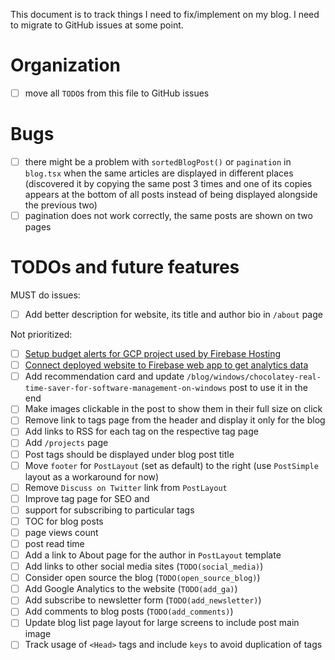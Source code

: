 This document is to track things I need to fix/implement on my blog. I need to migrate to GitHub issues at some point.

# Organization
- [ ] move all `TODO`s from this file to GitHub issues

# Bugs
- [ ] there might be a problem with `sortedBlogPost()` or `pagination` in `blog.tsx` when the same articles
  are displayed in different places (discovered it by copying the same post 3 times and one of its copies appears
  at the bottom of all posts instead of being displayed alongside the previous two)
- [ ] pagination does not work correctly, the same posts are shown on two pages

# TODOs and future features
MUST do issues:
- [ ] Add better description for website, its title and author bio in `/about` page

Not prioritized:
- [ ] [Setup budget alerts for GCP project used by Firebase Hosting](https://firebase.google.com/docs/projects/billing/avoid-surprise-bills#set-up-budget-alert-emails)
- [ ] [Connect deployed website to Firebase web app to get analytics data](https://firebase.google.com/docs/web/setup)
- [ ] Add recommendation card and update `/blog/windows/chocolatey-real-time-saver-for-software-management-on-windows`
  post to use it in the end
- [ ] Make images clickable in the post to show them in their full size on click
- [ ] Remove link to tags page from the header and display it only for the blog
- [ ] Add links to RSS for each tag on the respective tag page
- [ ] Add `/projects` page
- [ ] Post tags should be displayed under blog post title
- [ ] Move `footer` for `PostLayout` (set as default) to the right (use `PostSimple` layout as a workaround for now)
- [ ] Remove `Discuss on Twitter` link from `PostLayout`
- [ ] Improve tag page for SEO and
- [ ] support for subscribing to particular tags
- [ ] TOC for blog posts
- [ ] page views count
- [ ] post read time
- [ ] Add a link to About page for the author in `PostLayout` template
- [ ] Add links to other social media sites (`TODO(social_media)`)
- [ ] Consider open source the blog (`TODO(open_source_blog)`)
- [ ] Add Google Analytics to the website (`TODO(add_ga)`)
- [ ] Add subscribe to newsletter form (`TODO(add_newsletter)`)
- [ ] Add comments to blog posts (`TODO(add_comments)`)
- [ ] Update blog list page layout for large screens to include post main image
- [ ] Track usage of `<Head>` tags and include `keys` to avoid duplication of tags